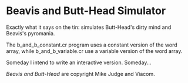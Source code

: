 # Beavis and Butt-Head Simulator

Exactly what it says on the tin: simulates Butt-Head's dirty mind and Beavis's pyromania.

The b\_and\_b\_constant.cr program uses a constant version of the word array, while  b\_and\_b_variable.cr use a variable version of the word array.

Someday I intend to write an interactive version. Someday...

*Beavis and Butt-Head* are copyright Mike Judge and Viacom.

